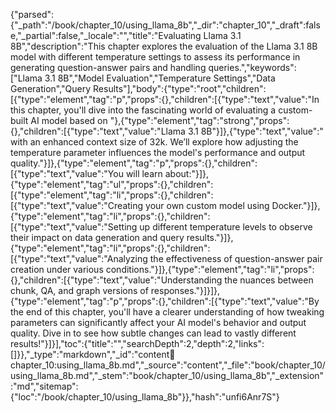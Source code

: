 {"parsed":{"_path":"/book/chapter_10/using_llama_8b","_dir":"chapter_10","_draft":false,"_partial":false,"_locale":"","title":"Evaluating Llama 3.1 8B","description":"This chapter explores the evaluation of the Llama 3.1 8B model with different temperature settings to assess its performance in generating question-answer pairs and handling queries.","keywords":["Llama 3.1 8B","Model Evaluation","Temperature Settings","Data Generation","Query Results"],"body":{"type":"root","children":[{"type":"element","tag":"p","props":{},"children":[{"type":"text","value":"In this chapter, you'll dive into the fascinating world of evaluating a custom-built AI model based on "},{"type":"element","tag":"strong","props":{},"children":[{"type":"text","value":"Llama 3.1 8B"}]},{"type":"text","value":" with an enhanced context size of 32k. We’ll explore how adjusting the temperature parameter influences the model's performance and output quality."}]},{"type":"element","tag":"p","props":{},"children":[{"type":"text","value":"You will learn about:"}]},{"type":"element","tag":"ul","props":{},"children":[{"type":"element","tag":"li","props":{},"children":[{"type":"text","value":"Creating your own custom model using Docker."}]},{"type":"element","tag":"li","props":{},"children":[{"type":"text","value":"Setting up different temperature levels to observe their impact on data generation and query results."}]},{"type":"element","tag":"li","props":{},"children":[{"type":"text","value":"Analyzing the effectiveness of question-answer pair creation under various conditions."}]},{"type":"element","tag":"li","props":{},"children":[{"type":"text","value":"Understanding the nuances between chunk, QA, and graph versions of responses."}]}]},{"type":"element","tag":"p","props":{},"children":[{"type":"text","value":"By the end of this chapter, you'll have a clearer understanding of how tweaking parameters can significantly affect your AI model's behavior and output quality. Dive in to see how subtle changes can lead to vastly different results!"}]}],"toc":{"title":"","searchDepth":2,"depth":2,"links":[]}},"_type":"markdown","_id":"content:book:chapter_10:using_llama_8b.md","_source":"content","_file":"book/chapter_10/using_llama_8b.md","_stem":"book/chapter_10/using_llama_8b","_extension":"md","sitemap":{"loc":"/book/chapter_10/using_llama_8b"}},"hash":"unfi6Anr7S"}